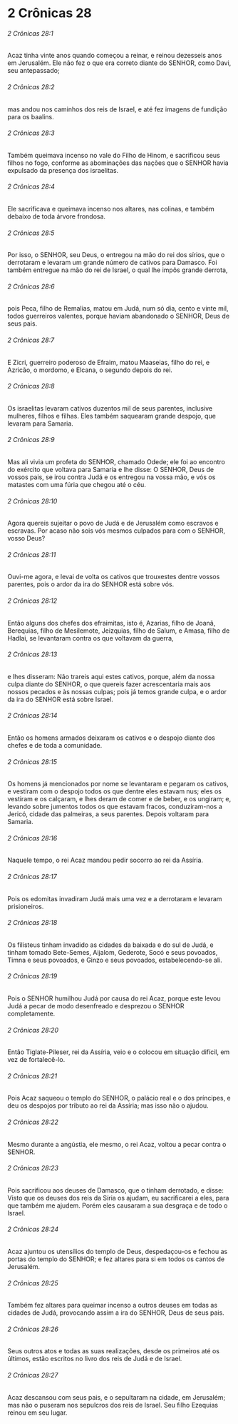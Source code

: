 # 2 Crônicas 28

###### 2 Crônicas 28:1

Acaz tinha vinte anos quando começou a reinar, e reinou dezesseis anos em Jerusalém. Ele não fez o que era correto diante do SENHOR, como Davi, seu antepassado;

###### 2 Crônicas 28:2

mas andou nos caminhos dos reis de Israel, e até fez imagens de fundição para os baalins.

###### 2 Crônicas 28:3

Também queimava incenso no vale do Filho de Hinom, e sacrificou seus filhos no fogo, conforme as abominações das nações que o SENHOR havia expulsado da presença dos israelitas.

###### 2 Crônicas 28:4

Ele sacrificava e queimava incenso nos altares, nas colinas, e também debaixo de toda árvore frondosa.

###### 2 Crônicas 28:5

Por isso, o SENHOR, seu Deus, o entregou na mão do rei dos sírios, que o derrotaram e levaram um grande número de cativos para Damasco. Foi também entregue na mão do rei de Israel, o qual lhe impôs grande derrota,

###### 2 Crônicas 28:6

pois Peca, filho de Remalias, matou em Judá, num só dia, cento e vinte mil, todos guerreiros valentes, porque haviam abandonado o SENHOR, Deus de seus pais.

###### 2 Crônicas 28:7

E Zicri, guerreiro poderoso de Efraim, matou Maaseias, filho do rei, e Azricão, o mordomo, e Elcana, o segundo depois do rei.

###### 2 Crônicas 28:8

Os israelitas levaram cativos duzentos mil de seus parentes, inclusive mulheres, filhos e filhas. Eles também saquearam grande despojo, que levaram para Samaria.

###### 2 Crônicas 28:9

Mas ali vivia um profeta do SENHOR, chamado Odede; ele foi ao encontro do exército que voltava para Samaria e lhe disse: O SENHOR, Deus de vossos pais, se irou contra Judá e os entregou na vossa mão, e vós os matastes com uma fúria que chegou até o céu.

###### 2 Crônicas 28:10

Agora quereis sujeitar o povo de Judá e de Jerusalém como escravos e escravas. Por acaso não sois vós mesmos culpados para com o SENHOR, vosso Deus?

###### 2 Crônicas 28:11

Ouvi-me agora, e levai de volta os cativos que trouxestes dentre vossos parentes, pois o ardor da ira do SENHOR está sobre vós.

###### 2 Crônicas 28:12

Então alguns dos chefes dos efraimitas, isto é, Azarias, filho de Joanã, Berequias, filho de Mesilemote, Jeizquias, filho de Salum, e Amasa, filho de Hadlai, se levantaram contra os que voltavam da guerra,

###### 2 Crônicas 28:13

e lhes disseram: Não trareis aqui estes cativos, porque, além da nossa culpa diante do SENHOR, o que quereis fazer acrescentaria mais aos nossos pecados e às nossas culpas; pois já temos grande culpa, e o ardor da ira do SENHOR está sobre Israel.

###### 2 Crônicas 28:14

Então os homens armados deixaram os cativos e o despojo diante dos chefes e de toda a comunidade.

###### 2 Crônicas 28:15

Os homens já mencionados por nome se levantaram e pegaram os cativos, e vestiram com o despojo todos os que dentre eles estavam nus; eles os vestiram e os calçaram, e lhes deram de comer e de beber, e os ungiram; e, levando sobre jumentos todos os que estavam fracos, conduziram-nos a Jericó, cidade das palmeiras, a seus parentes. Depois voltaram para Samaria.

###### 2 Crônicas 28:16

Naquele tempo, o rei Acaz mandou pedir socorro ao rei da Assíria.

###### 2 Crônicas 28:17

Pois os edomitas invadiram Judá mais uma vez e a derrotaram e levaram prisioneiros.

###### 2 Crônicas 28:18

Os filisteus tinham invadido as cidades da baixada e do sul de Judá, e tinham tomado Bete-Semes, Aijalom, Gederote, Socó e seus povoados, Timna e seus povoados, e Ginzo e seus povoados, estabelecendo-se ali.

###### 2 Crônicas 28:19

Pois o SENHOR humilhou Judá por causa do rei Acaz, porque este levou Judá a pecar de modo desenfreado e desprezou o SENHOR completamente.

###### 2 Crônicas 28:20

Então Tiglate-Pileser, rei da Assíria, veio e o colocou em situação difícil, em vez de fortalecê-lo.

###### 2 Crônicas 28:21

Pois Acaz saqueou o templo do SENHOR, o palácio real e o dos príncipes, e deu os despojos por tributo ao rei da Assíria; mas isso não o ajudou.

###### 2 Crônicas 28:22

Mesmo durante a angústia, ele mesmo, o rei Acaz, voltou a pecar contra o SENHOR.

###### 2 Crônicas 28:23

Pois sacrificou aos deuses de Damasco, que o tinham derrotado, e disse: Visto que os deuses dos reis da Síria os ajudam, eu sacrificarei a eles, para que também me ajudem. Porém eles causaram a sua desgraça e de todo o Israel.

###### 2 Crônicas 28:24

Acaz ajuntou os utensílios do templo de Deus, despedaçou-os e fechou as portas do templo do SENHOR; e fez altares para si em todos os cantos de Jerusalém.

###### 2 Crônicas 28:25

Também fez altares para queimar incenso a outros deuses em todas as cidades de Judá, provocando assim a ira do SENHOR, Deus de seus pais.

###### 2 Crônicas 28:26

Seus outros atos e todas as suas realizações, desde os primeiros até os últimos, estão escritos no livro dos reis de Judá e de Israel.

###### 2 Crônicas 28:27

Acaz descansou com seus pais, e o sepultaram na cidade, em Jerusalém; mas não o puseram nos sepulcros dos reis de Israel. Seu filho Ezequias reinou em seu lugar.

